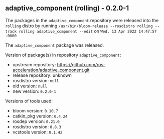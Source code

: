 ## adaptive_component (rolling) - 0.2.0-1

The packages in the `adaptive_component` repository were released into the `rolling` distro by running `/usr/bin/bloom-release --rosdistro rolling --track rolling adaptive_component --edit` on `Wed, 13 Apr 2022 14:47:57 -0000`

The `adaptive_component` package was released.

Version of package(s) in repository `adaptive_component`:

- upstream repository: https://github.com/ros-acceleration/adaptive_component.git
- release repository: unknown
- rosdistro version: `null`
- old version: `null`
- new version: `0.2.0-1`

Versions of tools used:

- bloom version: `0.10.7`
- catkin_pkg version: `0.4.24`
- rosdep version: `0.21.0`
- rosdistro version: `0.8.3`
- vcstools version: `0.1.42`


